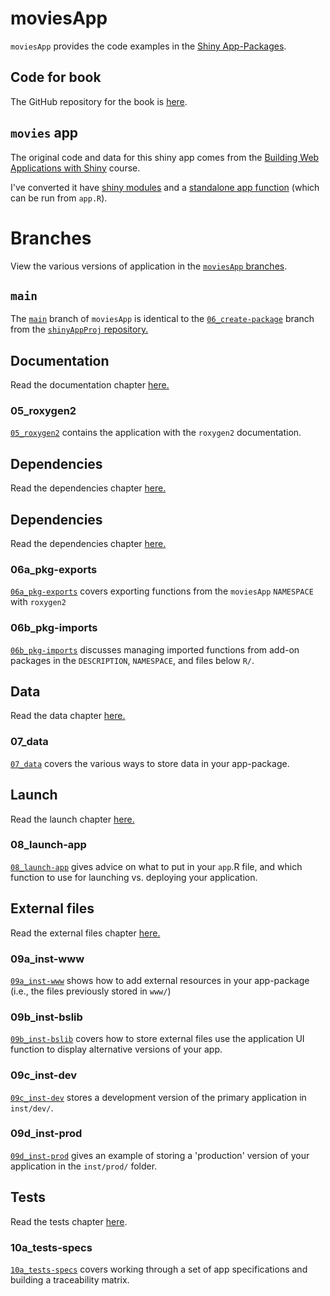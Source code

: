 # moviesApp 

`moviesApp` provides the code examples in the [Shiny App-Packages](https://mjfrigaard.github.io/shinyap/).

## Code for book 

The GitHub repository for the book is [here](https://github.com/mjfrigaard/shinyap).

## `movies` app

The original code and data for this shiny app comes from the [Building Web Applications with Shiny](https://rstudio-education.github.io/shiny-course/) course. 

I've converted it have [shiny modules](https://shiny.posit.co/r/articles/improve/modules/) and a [standalone app function](https://mastering-shiny.org/scaling-packaging.html#converting-an-existing-app) (which can be run from `app.R`).

# Branches 

View the various versions of application in the [`moviesApp` branches](https://github.com/mjfrigaard/moviesApp/branches/all).

## `main`

The [`main`](https://github.com/mjfrigaard/moviesApp/tree/main) branch of `moviesApp` is identical to the [`06_create-package`](https://github.com/mjfrigaard/shinyAppProj/tree/06_create-package) branch from the [`shinyAppProj` repository.](https://github.com/mjfrigaard/shinyAppProj/)

## Documentation 

Read the documentation chapter [here.](https://mjfrigaard.github.io/shinyap/document.html)

### 05_roxygen2

[`05_roxygen2`](https://github.com/mjfrigaard/moviesApp/tree/05_roxygen2) contains the application with the `roxygen2` documentation.

## Dependencies 

Read the dependencies chapter [here.](https://mjfrigaard.github.io/shinyap/dependencies.html)

## Dependencies 

Read the dependencies chapter [here.](https://mjfrigaard.github.io/shinyap/dependencies.html)

### 06a_pkg-exports

[`06a_pkg-exports`](https://github.com/mjfrigaard/moviesApp/tree/06a_pkg-exports) covers exporting functions from the `moviesApp` `NAMESPACE` with `roxygen2`  

### 06b_pkg-imports

[`06b_pkg-imports`](https://github.com/mjfrigaard/moviesApp/tree/06b_pkg-imports) discusses managing imported functions from add-on packages in the `DESCRIPTION`, `NAMESPACE`, and files below `R/`.

## Data 

Read the data chapter [here.](https://mjfrigaard.github.io/shinyap/data.html)

### 07_data

[`07_data`](https://github.com/mjfrigaard/moviesApp/tree/07_data) covers the various ways to store data in your app-package.

## Launch 

Read the launch chapter [here.](https://mjfrigaard.github.io/shinyap/launch.html)

### 08_launch-app

[`08_launch-app`](https://github.com/mjfrigaard/moviesApp/tree/08_launch-app) gives advice on what to put in your `app`.R file, and which function to use for launching vs. deploying your application.

## External files 

Read the external files chapter [here.](https://mjfrigaard.github.io/shinyap/external.html)

### 09a_inst-www

[`09a_inst-www`](https://github.com/mjfrigaard/moviesApp/tree/09a_inst-www) shows how to add external resources in your app-package (i.e., the files previously stored in `www/`)

### 09b_inst-bslib

[`09b_inst-bslib`](https://github.com/mjfrigaard/moviesApp/tree/09b_inst-bslib) covers how to store external files use the application UI function to display alternative versions of your app.

### 09c_inst-dev

[`09c_inst-dev`](https://github.com/mjfrigaard/moviesApp/tree/09c_inst-dev) stores a development version of the primary application in `inst/dev/`.

### 09d_inst-prod

[`09d_inst-prod`](https://github.com/mjfrigaard/moviesApp/tree/09d_inst-prod) gives an example of storing a 'production' version of your application in the `inst/prod/` folder.

## Tests 

Read the tests chapter [here](https://mjfrigaard.github.io/shinyap/tests.html).

### 10a_tests-specs

[`10a_tests-specs`](https://github.com/mjfrigaard/moviesApp/tree/10a_tests-specs) covers working through a set of app specifications and building a traceability matrix. 
